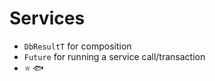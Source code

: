 # Services

- `DbResultT` for composition
- `Future` for running a service call/transaction
- :star: :fish:
